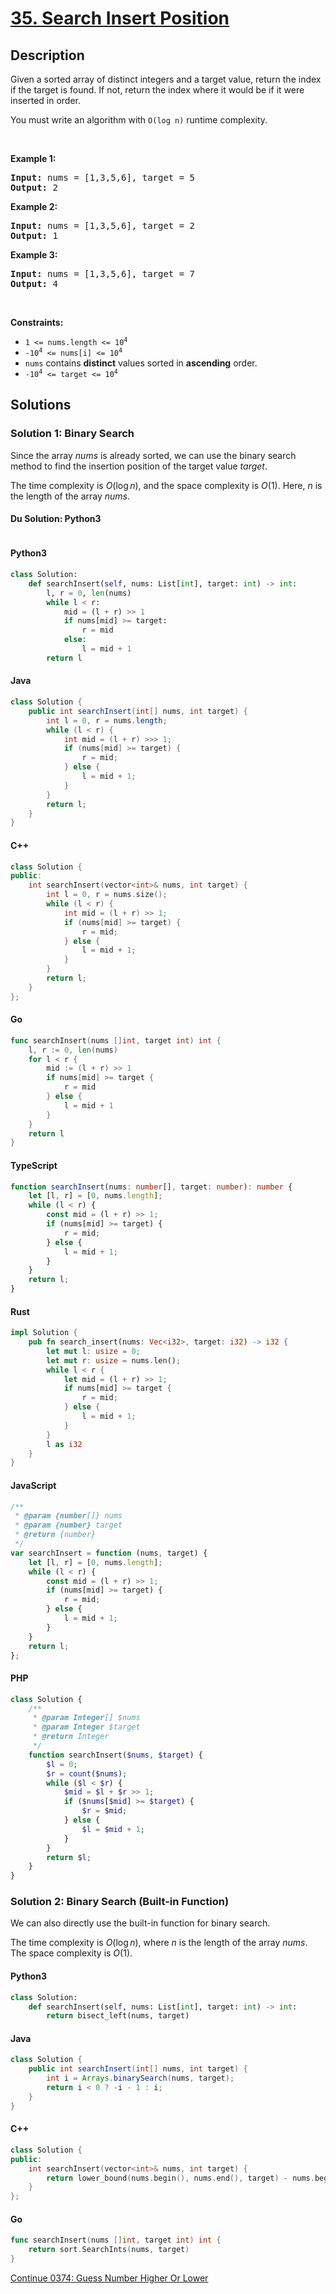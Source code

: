# [35. Search Insert Position](https://leetcode.com/problems/search-insert-position)

## Description

<p>Given a sorted array of distinct integers and a target value, return the index if the target is found. If not, return the index where it would be if it were inserted in order.</p>

<p>You must&nbsp;write an algorithm with&nbsp;<code>O(log n)</code> runtime complexity.</p>

<p>&nbsp;</p>
<p><strong class="example">Example 1:</strong></p>

<pre>
<strong>Input:</strong> nums = [1,3,5,6], target = 5
<strong>Output:</strong> 2
</pre>

<p><strong class="example">Example 2:</strong></p>

<pre>
<strong>Input:</strong> nums = [1,3,5,6], target = 2
<strong>Output:</strong> 1
</pre>

<p><strong class="example">Example 3:</strong></p>

<pre>
<strong>Input:</strong> nums = [1,3,5,6], target = 7
<strong>Output:</strong> 4
</pre>

<p>&nbsp;</p>
<p><strong>Constraints:</strong></p>

<ul>
	<li><code>1 &lt;= nums.length &lt;= 10<sup>4</sup></code></li>
	<li><code>-10<sup>4</sup> &lt;= nums[i] &lt;= 10<sup>4</sup></code></li>
	<li><code>nums</code> contains <strong>distinct</strong> values sorted in <strong>ascending</strong> order.</li>
	<li><code>-10<sup>4</sup> &lt;= target &lt;= 10<sup>4</sup></code></li>
</ul>

## Solutions

### Solution 1: Binary Search

Since the array $nums$ is already sorted, we can use the binary search method to find the insertion position of the target value $target$.

The time complexity is $O(\log n)$, and the space complexity is $O(1)$. Here, $n$ is the length of the array $nums$.

#### Du Solution: Python3
```

```

#### Python3

```python
class Solution:
    def searchInsert(self, nums: List[int], target: int) -> int:
        l, r = 0, len(nums)
        while l < r:
            mid = (l + r) >> 1
            if nums[mid] >= target:
                r = mid
            else:
                l = mid + 1
        return l
```

#### Java

```java
class Solution {
    public int searchInsert(int[] nums, int target) {
        int l = 0, r = nums.length;
        while (l < r) {
            int mid = (l + r) >>> 1;
            if (nums[mid] >= target) {
                r = mid;
            } else {
                l = mid + 1;
            }
        }
        return l;
    }
}
```

#### C++

```cpp
class Solution {
public:
    int searchInsert(vector<int>& nums, int target) {
        int l = 0, r = nums.size();
        while (l < r) {
            int mid = (l + r) >> 1;
            if (nums[mid] >= target) {
                r = mid;
            } else {
                l = mid + 1;
            }
        }
        return l;
    }
};
```

#### Go

```go
func searchInsert(nums []int, target int) int {
	l, r := 0, len(nums)
	for l < r {
		mid := (l + r) >> 1
		if nums[mid] >= target {
			r = mid
		} else {
			l = mid + 1
		}
	}
	return l
}
```

#### TypeScript

```ts
function searchInsert(nums: number[], target: number): number {
    let [l, r] = [0, nums.length];
    while (l < r) {
        const mid = (l + r) >> 1;
        if (nums[mid] >= target) {
            r = mid;
        } else {
            l = mid + 1;
        }
    }
    return l;
}
```

#### Rust

```rust
impl Solution {
    pub fn search_insert(nums: Vec<i32>, target: i32) -> i32 {
        let mut l: usize = 0;
        let mut r: usize = nums.len();
        while l < r {
            let mid = (l + r) >> 1;
            if nums[mid] >= target {
                r = mid;
            } else {
                l = mid + 1;
            }
        }
        l as i32
    }
}
```

#### JavaScript

```js
/**
 * @param {number[]} nums
 * @param {number} target
 * @return {number}
 */
var searchInsert = function (nums, target) {
    let [l, r] = [0, nums.length];
    while (l < r) {
        const mid = (l + r) >> 1;
        if (nums[mid] >= target) {
            r = mid;
        } else {
            l = mid + 1;
        }
    }
    return l;
};
```

#### PHP

```php
class Solution {
    /**
     * @param Integer[] $nums
     * @param Integer $target
     * @return Integer
     */
    function searchInsert($nums, $target) {
        $l = 0;
        $r = count($nums);
        while ($l < $r) {
            $mid = $l + $r >> 1;
            if ($nums[$mid] >= $target) {
                $r = $mid;
            } else {
                $l = $mid + 1;
            }
        }
        return $l;
    }
}
```

### Solution 2: Binary Search (Built-in Function)

We can also directly use the built-in function for binary search.

The time complexity is $O(\log n)$, where $n$ is the length of the array $nums$. The space complexity is $O(1)$.

#### Python3

```python
class Solution:
    def searchInsert(self, nums: List[int], target: int) -> int:
        return bisect_left(nums, target)
```

#### Java

```java
class Solution {
    public int searchInsert(int[] nums, int target) {
        int i = Arrays.binarySearch(nums, target);
        return i < 0 ? -i - 1 : i;
    }
}
```

#### C++

```cpp
class Solution {
public:
    int searchInsert(vector<int>& nums, int target) {
        return lower_bound(nums.begin(), nums.end(), target) - nums.begin();
    }
};
```

#### Go

```go
func searchInsert(nums []int, target int) int {
	return sort.SearchInts(nums, target)
}
```

[Continue 0374: Guess Number Higher Or Lower](../../0300-0399/0374.Guess%20Number%20Higher%20or%20Lower/README.md)